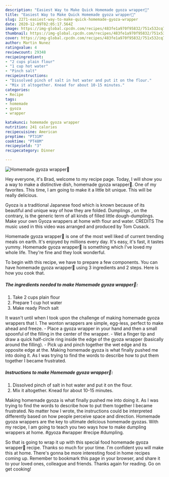 ```yaml
---
description: "Easiest Way to Make Quick Homemade gyoza wrapper🥟"
title: "Easiest Way to Make Quick Homemade gyoza wrapper🥟"
slug: 2271-easiest-way-to-make-quick-homemade-gyoza-wrapper
date: 2020-12-09T02:05:17.564Z
image: https://img-global.cpcdn.com/recipes/483fe1a970f95832/751x532cq70/homemade-gyoza-wrapper🥟-recipe-main-photo.jpg
thumbnail: https://img-global.cpcdn.com/recipes/483fe1a970f95832/751x532cq70/homemade-gyoza-wrapper🥟-recipe-main-photo.jpg
cover: https://img-global.cpcdn.com/recipes/483fe1a970f95832/751x532cq70/homemade-gyoza-wrapper🥟-recipe-main-photo.jpg
author: Martin Nunez
ratingvalue: 4
reviewcount: 29348
recipeingredient:
- "2 cups plain flour"
- "1 cup hot water"
- "Pinch salt"
recipeinstructions:
- "Dissolved pinch of salt in hot water and put it on the flour."
- "Mix it altogether. Knead for about 10-15 minutes."
categories:
- Recipe
tags:
- homemade
- gyoza
- wrapper

katakunci: homemade gyoza wrapper 
nutrition: 241 calories
recipecuisine: American
preptime: "PT31M"
cooktime: "PT48M"
recipeyield: "3"
recipecategory: Dinner

---
```



![Homemade gyoza wrapper🥟](https://img-global.cpcdn.com/recipes/483fe1a970f95832/751x532cq70/homemade-gyoza-wrapper🥟-recipe-main-photo.jpg)

Hey everyone, it's Brad, welcome to my recipe page. Today, I will show you a way to make a distinctive dish, homemade gyoza wrapper🥟. One of my favorites. This time, I am going to make it a little bit unique. This will be really delicious.

Gyoza is a traditional Japanese food which is known because of its beautiful and unique way of how they are folded. Dumplings , on the contrary, is the generic term of all kinds of filled little dough-dumplings. Make your own Gyoza wrappers at home with flour and water. CREDITS The music used in this video was arranged and produced by Tom Cusack.

Homemade gyoza wrapper🥟 is one of the most well liked of current trending meals on earth. It's enjoyed by millions every day. It's easy, it's fast, it tastes yummy. Homemade gyoza wrapper🥟 is something which I've loved my whole life. They're fine and they look wonderful.


To begin with this recipe, we have to prepare a few components. You can have homemade gyoza wrapper🥟 using 3 ingredients and 2 steps. Here is how you cook that.

<!--inarticleads1-->

##### The ingredients needed to make Homemade gyoza wrapper🥟:

1. Take 2 cups plain flour
1. Prepare 1 cup hot water
1. Make ready Pinch salt


It wasn&#39;t until when I took upon the challenge of making homemade gyoza wrappers that I. The wonton wrappers are simple, egg-less, perfect to make ahead and freeze. - Place a gyoza wrapper in your hand and then a small spoonful of the filling in the center of the wrapper. - Wet a finger tip and draw a quick half-circle ring inside the edge of the gyoza wrapper (basically around the filling). - Pick up and pinch together the wet edge and its opposite edge at the. Making homemade gyoza is what finally pushed me into doing it. As I was trying to find the words to describe how to put them together I became frustrated. 

<!--inarticleads2-->

##### Instructions to make Homemade gyoza wrapper🥟:

1. Dissolved pinch of salt in hot water and put it on the flour.
1. Mix it altogether. Knead for about 10-15 minutes.


Making homemade gyoza is what finally pushed me into doing it. As I was trying to find the words to describe how to put them together I became frustrated. No matter how I wrote, the instructions could be interpreted differently based on how people perceive space and direction. Homemade gyoza wrappers are the key to ultimate delicious homemade gyozas. With my recipe, I am going to teach you two ways how to make dumpling wrappers at home. #gyoza #wrapper #recipe #dumpling. 

So that is going to wrap it up with this special food homemade gyoza wrapper🥟 recipe. Thanks so much for your time. I'm confident you will make this at home. There's gonna be more interesting food in home recipes coming up. Remember to bookmark this page in your browser, and share it to your loved ones, colleague and friends. Thanks again for reading. Go on get cooking!
